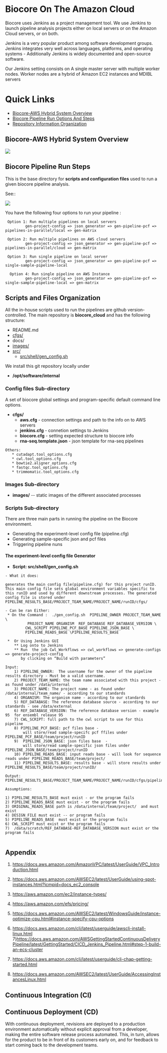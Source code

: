 # Biocore On The Amazon Cloud

Biocore uses Jenkins as a project management tool. We use Jenkins to launch pipeline analysis projects  either on local servers or on the Amazon Cloud servers, or on both. 

Jenkins is a very popular product among software development groups. Jenkins integrates very well across languages, platforms, and operating systems - 
Additionally Jenkins is widely documented and open-source software.

Our Jenkins setting consists on A single master server with multiple worker nodes.
Worker nodes are a hybrid of Amazon EC2 instances and MDIBL servers 


# Quick Links

- [Biocore-AWS Hybrid System Overview ](#biocore-aws-hybrid-system-overview)
- [Biocore Pipeline Run Options And Steps](#biocore-pipeline-run-steps)
- [Repository Information Organization](#scripts-and-files-organization)


## Biocore-AWS Hybrid System Overview  


  [<img src="images/biocore-aws-hybrid-system.png">](images/biocore-aws-hybrid-system.png)


## Biocore Pipeline Run Steps
  
This is the base directory  for **scripts and configuration files** used to
run a given biocore pipeline analysis.

See::



 [<img src="images/biocore-pipelines-scripts.png">](images/biocore-pipelines-scripts.png)


You have the following four options to run your pipeline :

```
 Option 1: Run multiple pipelines on local servers
         gen-project-config => json_generator => gen-pipeline-pcf => pipelines-in-parallel/local => gen-matrix

 Option 2: Run multiple pipelines on AWS cloud servers
         gen-project-config => json_generator => gen-pipeline-pcf => pipelines-in-parallel/cloud => gen-matrix

 Option 3: Run single pipeline on local server
         gen-project-config => json_generator => gen-pipeline-pcf => single-sample-pipeline-local

  Option 4: Run single pipeline on AWS Instance
         gen-project-config => json_generator => gen-pipeline-pcf => single-sample-pipeline-local => gen-matrix

```

## Scripts and Files Organization

All the in-house scripts used to run the pipelines are  github version-controlled. 
The main repository is **biocore_cloud** and has the following structure:

- README.md	
- [cfgs/ ](#config-files-sub-directory)		
- docs/		
- [images/](#images-sub-directory)	
- [src/](#scripts-sub-directory)
  - [src/shell/gen_config.sh](#the-experiment-level-config-file-Generator)

We install this git repository locally under 

* **/opt/software/internal**

### Config files Sub-directory

A set of biocore global settings and   program-specific default command line options.
* **cfgs/**
   - **aws.cfg**	       - connection settings and path to the info on to AWS	servers
   - **jenkins.cfg**    - connetion settings to Jenkins 
   - **biocore.cfg**		        - setting expected structure to biocore info
   - **rna-seq.template.json** - json template for rna-seq pipelines
```
Others: 
   * cutadapt.tool_options.cfg	
   * cwl.tool_options.cfg		
   * bowtie2.aligner_options.cfg	
   * fastqc.tool_options.cfg		
   * trimmomatic.tool_options.cfg
```

### Images Sub-directory
* **images/**  -- static images of the different associated processes

### Scripts Sub-directory

There are three main parts in running the pipeline on the Biocore environment.

- Generating the experiment-level config file (pipeline.cfg)
- Generating sample-specific json and pcf files
- Triggering pipeline nuns 

#### The experiment-level  config file Generator

- **Script:  src/shell/gen_config.sh**
```
- What it does: 

generates the main config file(pipeline.cfg) for this project runID. This main config file sets global environment variables specific to this runID and used by different downstream processes. The generated config file is stored under PIPELINE_RESULTS_BASE/PROJECT_TEAM_NAME/PROJECT_NAME/runID/cfgs/

- Can be ran Either:
 * On the Command :  ./gen_config.sh  PIPELINE_OWNER PROJECT_TEAM_NAME \
          PROJECT_NAME ORGANISM  REF_DATABASE REF_DATABASE_VERSION \ 
         CWL_SCRIPT PIPELINE_PCF_BASE PIPELINE_JSON_BASE \
         PIPELINE_READS_BASE \PIPELINE_RESULTS_BASE

 *  Or Using Jenkins GUI
    ** Log onto to Jenkins 
    ** Run  the job Cwl_Workflows => cwl_workflows => generate-configs => generate-project-config  
       by clicking on “Build with parameters”

Input:
    1) PIPELINE_OWNER:  The username for the owner of the pipeline results directory - Must be a valid username.
    2) PROJECT_TEAM_NAME: the team name associated with this project -  as found under /data/internal
    3) PROJECT_NAME: The project name - as found under /data/internal/team_name/ - according to our standards
    4) ORGANISM: The organism name - according to our standards
    5) REF_DATABASE: The reference database source - according to our standards - see /data/external
    6) REF_DATABASE_VERSION: The reference database version - example 95  for ensembl release 95
    7) CWL_SCRIPT: full path to the cwl script to use for this pipeline
    8) PIPELINE_PCF_BASE: pcf files base - 
        will store/read sample-specifc pcf ffiles under PIPELINE_PCF_BASE/team/project/runID
    9)  PIPELINE_JSON_BASE: json files base  - 
        will store/read sample-specific json files under PIPELINE_JSON_BASE/team/project/runID
    10) PIPELINE_READS_BASE: input reads base - will look for sequence reads under PIPELINE_READS_BASE/team/project/
    11) PIPELINE_RESULTS_BASE: results base - will store results under PIPELINE_RESULTS_BASE/team/project/runID/

Output: PIPELINE_RESULTS_BASE/PROJECT_TEAM_NAME/PROJECT_NAME/runID/cfgs/pipeline.cfg 

Assumptions:

1) PIPELINE_RESULTS_BASE must exist - or the program fails
2) PIPELINE_READS_BASE must exist - or the program fails
3) ORIGINAL_READS_BASE path is /data/internal/team/project/  and must exist
4) DESIGN_FILE must exist -- or program fails
5) PIPELINE_READS_BASE  must exist or the program fails
6) CWL_SCRIPT must exist or the program fails 
7)  /data/scratch/REF_DATABASE-REF_DATABASE_VERSION must exist or the program fails


```
## Appendix 

1) https://docs.aws.amazon.com/AmazonVPC/latest/UserGuide/VPC_Introduction.html
2) https://docs.aws.amazon.com/AWSEC2/latest/UserGuide/using-spot-instances.html?icmpid=docs_ec2_console
3) https://aws.amazon.com/ec2/instance-types/
4) https://aws.amazon.com/efs/pricing/
5) https://docs.aws.amazon.com/AWSEC2/latest/WindowsGuide/instance-optimize-cpu.html#instance-specify-cpu-options
6) https://docs.aws.amazon.com/cli/latest/userguide/awscli-install-linux.html
7)https://docs.aws.amazon.com/AWSGettingStartedContinuousDeliveryPipeline/latest/GettingStarted/CICD_Jenkins_Pipeline.html#step-1-build-an-ecs-cluster

8) https://docs.aws.amazon.com/cli/latest/userguide/cli-chap-getting-started.html
9) https://docs.aws.amazon.com/AWSEC2/latest/UserGuide/AccessingInstancesLinux.html

## Continuous Integration (CI)
## Continuous Deployment (CD)
With continuous deployment, revisions are deployed to a production environment automatically without explicit approval from a developer, making the entire software release process automated. This, in turn, allows for the product to be in front of its customers early on, and for feedback to start coming back to the development teams.

